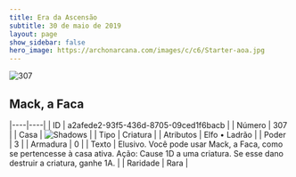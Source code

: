 ```yaml
---
title: Era da Ascensão
subtitle: 30 de maio de 2019
layout: page
show_sidebar: false
hero_image: https://archonarcana.com/images/c/c6/Starter-aoa.jpg
---
```


![307](https://cdn.keyforgegame.com/media/card_front/pt/435_307_W856C7QW3JXF_pt.png)

## Mack, a Faca

|----|----|
| ID | a2afede2-93f5-436d-8705-09ced1f6bacb |
| Número | 307 |
| Casa | ![Shadows](https://archonarcana.com/images/thumb/e/ee/Shadows.png/22px-Shadows.png "Sombras") |
| Tipo | Criatura |
| Atributos | Elfo • Ladrão |
| Poder | 3 |
| Armadura | 0 |
| Texto | Elusivo. Você pode usar Mack, a Faca, como se pertencesse à casa ativa.Ação: Cause 1D a uma criatura. Se esse dano destruir a criatura, ganhe 1A. |
| Raridade | Rara |
